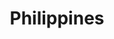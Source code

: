 ---
title: Philippines
crosslinks:
- PHRDBot
- AskReddit
- youtubefactsbot
- worldnews
- PHBookClub
- FilmClubPH
- IAmA
- indiemusicph
- DotA2
- xkcd
- ilustrado
- nosleep
- place
- alasjuicy
- explainlikeimfive
- Fitness
- BPOinPH
- nba
- LifeProTips
- videos
---